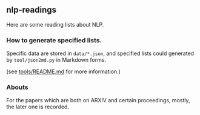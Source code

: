 <!--- README -->
## nlp-readings

Here are some reading lists about NLP.

### How to generate specified lists.
Specific data are stored in `data/*.json`, and specified lists could generated by `tool/json2md.py` in Markdown forms. 

(see [tools/README.md](tools/README.md) for more information.)

### Abouts
For the papers which are both on ARXIV and certain proceedings, mostly, the later one is recorded.

